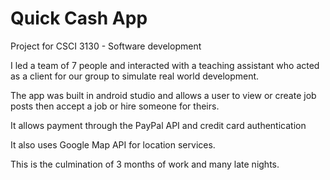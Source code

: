 # Quick Cash App

Project for CSCI 3130 - Software development

I led a team of 7 people and interacted with a teaching assistant who acted as a client for our group to simulate real world development. 

The app was built in android studio and allows a user to view or create job posts then accept a job or hire someone for theirs.

It allows payment through the PayPal API and credit card authentication

It also uses Google Map API for location services.

This is the culmination of 3 months of work and many late nights.
